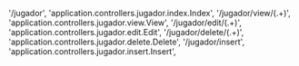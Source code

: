 '/jugador', 'application.controllers.jugador.index.Index',
'/jugador/view/(.+)', 'application.controllers.jugador.view.View',
'/jugador/edit/(.+)', 'application.controllers.jugador.edit.Edit',
'/jugador/delete/(.+)', 'application.controllers.jugador.delete.Delete',
'/jugador/insert', 'application.controllers.jugador.insert.Insert',